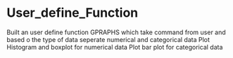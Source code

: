 # User_define_Function
Built an user define function GPRAPHS which take command from user and based o the type of data seperate numerical and categorical data 
Plot Histogram and boxplot for numerical data 
Plot bar plot for categorical data 
